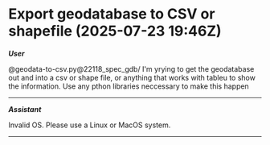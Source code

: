 <!-- Generated by SpecStory -->

# Export geodatabase to CSV or shapefile (2025-07-23 19:46Z)

_**User**_

@geodata-to-csv.py@22118_spec_gdb/ I'm yrying to get the geodatabase out and into a csv or shape file, or anything that works with tableu to show the information. Use any pthon libraries neccessary to make this happen

---

_**Assistant**_

Invalid OS. Please use a Linux or MacOS system.

---

